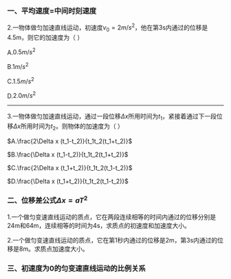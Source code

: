 ### 一、平均速度=中间时刻速度

2.一物体做匀加速直线运动，初速度$v_0=2m/s^2$，他在第3s内通过的位移是4.5m，则它的加速度为（ ）

A.$0.5m/s^2$

B.$1m/s^2$

C.$1.5m/s^2$

D.$2.0m/s^2$

------------------------------------------------------------------------

3.一物体做匀加速直线运动，通过一段位移$\Delta x$所用时间为$t_1$，紧接着通过下一段位移$\Delta x$所用时间为$t_2$。则物体的加速度为（ ）

$A.\frac{2\Delta x (t_1-t_2)}{t_1t_2(t_1+t_2)}$

$B.\frac{\Delta x (t_1-t_2)}{t_1t_2(t_1+t_2)}$

$C.\frac{2\Delta x (t_1+t_2)}{t_1t_2(t_1-t_2)}$

$D.\frac{\Delta x (t_1+t_2)}{t_1t_2(t_1-t_2)}$

### 二、位移差公式$\Delta x=aT^2$

1.一个做匀变速直线运动的质点，它在两段连续相等的时间内通过的位移分别是24m和64m，连续相等的时间为4s，求质点的初速度和加速度大小。

2.一个做匀变速直线运动的质点，它在第1秒内通过的位移是2m，第3s内通过的位移是8m。求质点加速度大小。

### 三、初速度为0的匀变速直线运动的比例关系